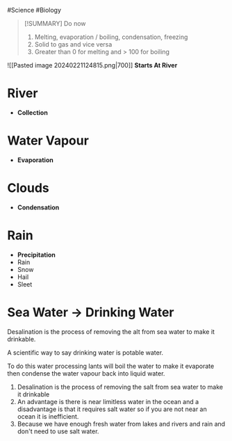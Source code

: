 #Science #Biology 

>[!SUMMARY] Do now
>1) Melting, evaporation / boiling, condensation, freezing
>2) Solid to gas and vice versa
>3) Greater than 0 for melting and > 100 for boiling

![[Pasted image 20240221124815.png|700]]
**Starts At River**
# River
- **Collection**

# Water Vapour
- **Evaporation**

# Clouds
- **Condensation**

# Rain
- **Precipitation**
- Rain
- Snow
- Hail
- Sleet

# Sea Water → Drinking Water

Desalination is the process of removing the alt from sea water to make it drinkable.

A scientific way to say drinking water is potable water.

To do this water processing lants will boil the water to make it evaporate then condense the water vapour back into liquid water.

1) Desalination is the process of removing the salt from sea water to make it drinkable
2) An advantage is there is near limitless water in the ocean and a disadvantage is that it requires salt water so if you are not near an ocean it is inefficient.
3) Because we have enough fresh water from lakes and rivers and rain and don't need to use salt water.